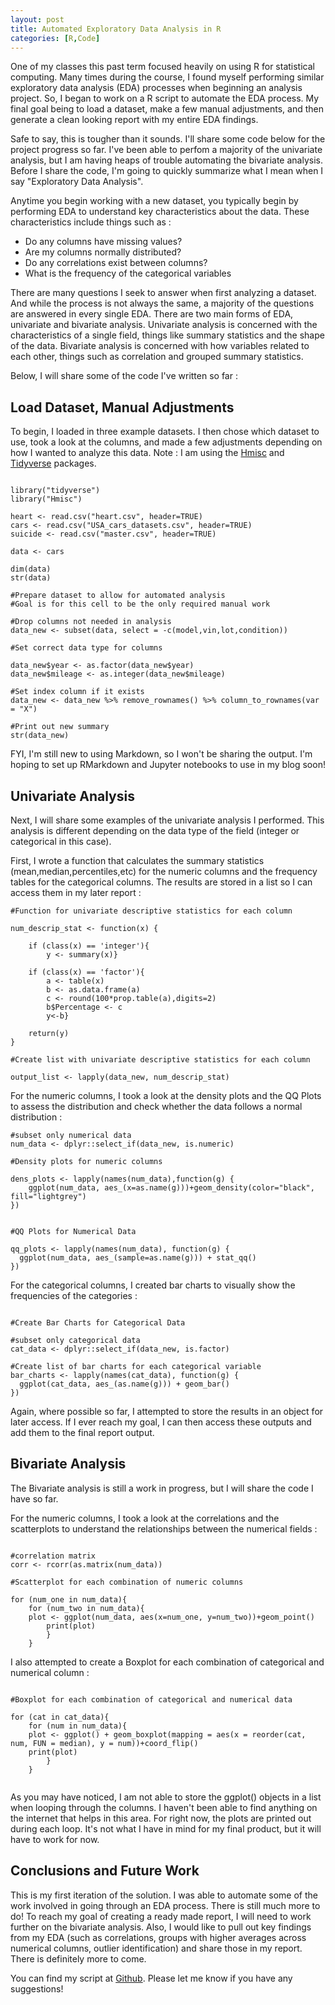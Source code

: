 ```yaml
---
layout: post
title: Automated Exploratory Data Analysis in R
categories: [R,Code]
---
```


One of my classes this past term focused heavily on using R for statistical computing.  Many times during the course, I found myself performing similar exploratory data analysis (EDA) processes when beginning an analysis project. So, I began to work on a R script to automate the EDA process.  My final goal being to load a dataset, make a few manual adjustments, and then generate a clean looking report with my entire EDA findings.  

Safe to say, this is tougher than it sounds. I'll share some code below for the project progress so far.  I've been able to perfom a majority of the univariate analysis, but I am having heaps of trouble automating the bivariate analysis. Before I share the code, I'm going to quickly summarize what I mean when I say "Exploratory Data Analysis". 

Anytime you begin working with a new dataset, you typically begin by performing EDA to understand key characteristics about the data.  These characteristics include things such as : 
<ul>
    <li>Do any columns have missing values?</li>
    <li>Are my columns normally distributed?</li>
    <li>Do any correlations exist between columns?</li>
    <li>What is the frequency of the categorical variables</li>
</ul>

There are many questions I seek to answer when first analyzing a dataset. And while the process is not always the same, a majority of the questions are answered in every single EDA.  There are two main forms of EDA, univariate and bivariate analysis.  Univariate analysis is concerned with the characteristics of a single field, things like summary statistics and the shape of the data.  Bivariate analysis is concerned with how variables related to each other, things such as correlation and grouped summary statistics. 

Below, I will share some of the code I've written so far : 

## Load Dataset, Manual Adjustments

To begin, I loaded in three example datasets. I then chose which dataset to use, took a look at the columns, and made a few adjustments depending on how I wanted to analyze this data. Note : I am using the [Hmisc](https://cran.r-project.org/web/packages/Hmisc/index.html) and [Tidyverse](https://www.tidyverse.org/packages/#installation-and-use) packages.  

~~~~

library("tidyverse")
library("Hmisc")

heart <- read.csv("heart.csv", header=TRUE)
cars <- read.csv("USA_cars_datasets.csv", header=TRUE)
suicide <- read.csv("master.csv", header=TRUE)

data <- cars

dim(data)
str(data)

#Prepare dataset to allow for automated analysis
#Goal is for this cell to be the only required manual work

#Drop columns not needed in analysis
data_new <- subset(data, select = -c(model,vin,lot,condition))

#Set correct data type for columns

data_new$year <- as.factor(data_new$year)
data_new$mileage <- as.integer(data_new$mileage)

#Set index column if it exists
data_new <- data_new %>% remove_rownames() %>% column_to_rownames(var = "X")

#Print out new summary
str(data_new)
~~~~

FYI, I'm still new to using Markdown, so I won't be sharing the output. I'm hoping to set up RMarkdown and Jupyter notebooks to use in my blog soon!

## Univariate Analysis
Next, I will share some examples of the univariate analysis I performed.  This analysis is different depending on the data type of the field (integer or categorical in this case). 

First, I wrote a function that calculates the summary statistics (mean,median,percentiles,etc) for the numeric columns and the frequency tables for the categorical columns. The results are stored in a list so I can access them in my later report : 

~~~~
#Function for univariate descriptive statistics for each column

num_descrip_stat <- function(x) {
    
    if (class(x) == 'integer'){
        y <- summary(x)}
    
    if (class(x) == 'factor'){
        a <- table(x)
        b <- as.data.frame(a)
        c <- round(100*prop.table(a),digits=2)
        b$Percentage <- c
        y<-b}
    
    return(y)
}

#Create list with univariate descriptive statistics for each column

output_list <- lapply(data_new, num_descrip_stat)

~~~~

For the numeric columns, I took a look at the density plots and the QQ Plots to assess the distribution and check whether the data follows a normal distribution : 

~~~~
#subset only numerical data
num_data <- dplyr::select_if(data_new, is.numeric)

#Density plots for numeric columns

dens_plots <- lapply(names(num_data),function(g) {
    ggplot(num_data, aes_(x=as.name(g)))+geom_density(color="black", fill="lightgrey")
})


#QQ Plots for Numerical Data

qq_plots <- lapply(names(num_data), function(g) {
  ggplot(num_data, aes_(sample=as.name(g))) + stat_qq()
})

~~~~

For the categorical columns, I created bar charts to visually show the frequencies of the categories : 

~~~~

#Create Bar Charts for Categorical Data

#subset only categorical data
cat_data <- dplyr::select_if(data_new, is.factor)

#Create list of bar charts for each categorical variable
bar_charts <- lapply(names(cat_data), function(g) {
  ggplot(cat_data, aes_(as.name(g))) + geom_bar()
})

~~~~

Again, where possible so far, I attempted to store the results in an object for later access.  If I ever reach my goal, I can then access these outputs and add them to the final report output.  

## Bivariate Analysis

The Bivariate analysis is still a work in progress, but I will share the code I have so far.  

For the numeric columns, I took a look at the correlations and the scatterplots to understand the relationships between the numerical fields :

~~~~

#correlation matrix
corr <- rcorr(as.matrix(num_data))

#Scatterplot for each combination of numeric columns

for (num_one in num_data){
    for (num_two in num_data){
    plot <- ggplot(num_data, aes(x=num_one, y=num_two))+geom_point()
        print(plot)
        }
    }
~~~~

I also attempted to create a Boxplot for each combination of categorical and numerical column : 

~~~~

#Boxplot for each combination of categorical and numerical data

for (cat in cat_data){
    for (num in num_data){
    plot <- ggplot() + geom_boxplot(mapping = aes(x = reorder(cat, num, FUN = median), y = num))+coord_flip()
    print(plot)
        }
    }
    
~~~~

As you may have noticed,  I am not able to store the ggplot() objects in a list when looping through the columns. I haven't been able to find anything on the internet that helps in this area. For right now, the plots are printed out during each loop. It's not what I have in mind for my final product, but it will have to work for now. 

## Conclusions and Future Work

This is my first iteration of the solution. I was able to automate some of the work involved in going through an EDA process.  There is still much more to do!  To reach my goal of creating a ready made report,  I will need to work further on the bivariate analysis. Also, I would like to pull out key findings from my EDA (such as correlations, groups with higher averages across numerical columns, outlier identification) and share those in my report.  There is definitely more to come.

You can find my script at [Github](https://github.com/Murrkeys/EDA-R).  Please let me know if you have any suggestions! 

